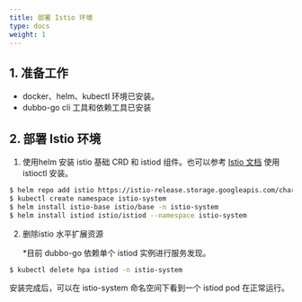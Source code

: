 ```yaml
---
title: 部署 Istio 环境
type: docs
weight: 1
---
```


## 1. 准备工作

- docker、helm、kubectl 环境已安装。
- dubbo-go cli 工具和依赖工具已安装

## 2. 部署 Istio 环境

1. 使用helm 安装 istio 基础 CRD 和 istiod 组件。也可以参考 [Istio 文档](https://istio.io/) 使用 istioctl 安装。

```bash
$ helm repo add istio https://istio-release.storage.googleapis.com/charts
$ kubectl create namespace istio-system
$ helm install istio-base istio/base -n istio-system
$ helm install istiod istio/istiod --namespace istio-system
```

2. 删除istio 水平扩展资源

   *目前 dubbo-go 依赖单个 istiod 实例进行服务发现。

```bash
$ kubectl delete hpa istiod -n istio-system
```

安装完成后，可以在 istio-system 命名空间下看到一个 istiod pod 在正常运行。


